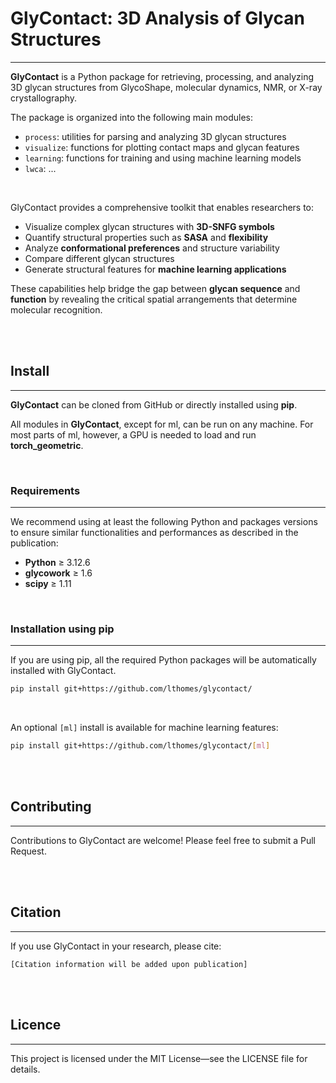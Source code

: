 # GlyContact: 3D Analysis of Glycan Structures
---
**GlyContact** is a Python package for retrieving, processing, and analyzing 3D glycan structures from GlycoShape, molecular dynamics, NMR, or X-ray crystallography.

The package is organized into the following main modules:

- `process`: utilities for parsing and analyzing 3D glycan structures
- `visualize`: functions for plotting contact maps and glycan features
- `learning`: functions for training and using machine learning models
- `lwca`: ...

<br>

GlyContact provides a comprehensive toolkit that enables researchers to:

- Visualize complex glycan structures with **3D-SNFG symbols**
- Quantify structural properties such as **SASA** and **flexibility**
- Analyze **conformational preferences** and structure variability
- Compare different glycan structures
- Generate structural features for **machine learning applications**

These capabilities help bridge the gap between **glycan sequence** and **function** by revealing the critical spatial arrangements that determine molecular recognition.

<br><br>


## **Install**
---
**GlyContact** can be cloned from GitHub or directly installed using **pip**.

All modules in **GlyContact**, except for ml, can be run on any machine. For most parts of ml, however, a GPU is needed to load and run **torch_geometric**.

<br>

### **Requirements**
---
We recommend using at least the following Python and packages versions to ensure similar functionalities and performances as described in the publication: 

- **Python** ≥ 3.12.6 
- **glycowork** ≥ 1.6 
- **scipy** ≥ 1.11

<br>

### **Installation using pip**
---
If you are using pip, all the required Python packages will be automatically installed with GlyContact.

```bash
pip install git+https://github.com/lthomes/glycontact/
```

<br>

An optional `[ml]` install is available for machine learning features:

```bash
pip install git+https://github.com/lthomes/glycontact/[ml]
```

<br><br>

## **Contributing**
---
Contributions to GlyContact are welcome! Please feel free to submit a Pull Request.

<br><br>

## **Citation**
---
If you use GlyContact in your research, please cite:

```[Citation information will be added upon publication]```

<br><br>

## **Licence**
---
This project is licensed under the MIT License—see the LICENSE file for details.

```  ```

